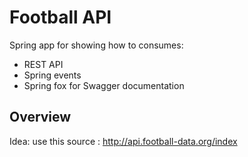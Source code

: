 # Football API

Spring app for showing how to consumes:
* REST API
* Spring events
* Spring fox for Swagger documentation

## Overview

Idea: 
use this source : <http://api.football-data.org/index>
